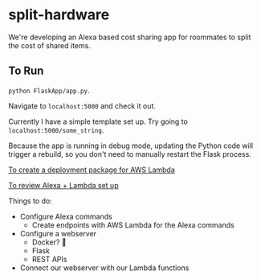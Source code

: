 # split-hardware

We're developing an Alexa based cost sharing app for roommates to split the cost of shared items.

## To Run
`python FlaskApp/app.py`.

Navigate to `localhost:5000` and check it out.

Currently I have a simple template set up. Try going to `localhost:5000/some_string`.

Because the app is running in debug mode, updating the Python code will trigger a rebuild, so you don't need to manually restart the Flask process.

[To create a deployment package for AWS Lambda](https://docs.aws.amazon.com/lambda/latest/dg/lambda-python-how-to-create-deployment-package.html)

[To review Alexa + Lambda set up](https://medium.com/crowdbotics/how-to-build-a-custom-amazon-alexa-skill-step-by-step-my-favorite-chess-player-dcc0edae53fb)

Things to do:
* Configure Alexa commands
  * Create endpoints with AWS Lambda for the Alexa commands
* Configure a webserver
  * Docker? :grimacing:
  * Flask
  * REST APIs
* Connect our webserver with our Lambda functions
